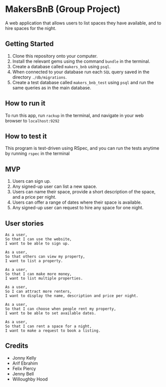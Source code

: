 # MakersBnB (Group Project)

A web application that allows users to list spaces they have available, and to hire spaces for the night.

## Getting Started

1. Clone this repository onto your computer.
2. Install the relevant gems using the command `bundle` in the terminal.
3. Create a database called `makers_bnb` using `psql`.
4. When connected to your database run each `SQL` query saved in the directory `./db/migrations`.
5. Create a test database called `makers_bnb_test` using `psql` and run the same queries as in the main database.

## How to run it

To run this app, run `rackup` in the terminal, and navigate in your web browser to `localhost:9292`

## How to test it

This program is test-driven using RSpec, and you can run the tests anytime by running `rspec` in the terminal

## MVP

1. Users can sign up.
2. Any signed-up user can list a new space.
3. Users can name their space, provide a short description of the space, and a price per night.
4. Users can offer a range of dates where their space is available.
5. Any signed-up user can request to hire any space for one night.

## User stories

```
As a user,
So that I can use the website,
I want to be able to sign up.

As a user,
So that others can view my property,
I want to list a property.

As a user,
So that I can make more money,
I want to list multiple properties.

As a user,
So I can attract more renters,
I want to display the name, description and price per night.

As a user,
So that I can choose when people rent my property,
I want to be able to set available dates.

As a user,
So that I can rent a space for a night,
I want to make a request to book a listing.

```

## Credits

- Jonny Kelly
- Arif Ebrahim
- Felix Piercy
- Jenny Bell
- Willoughby Hood
